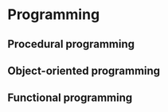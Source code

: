 # Programming

## Procedural programming

## Object-oriented programming

## Functional programming
